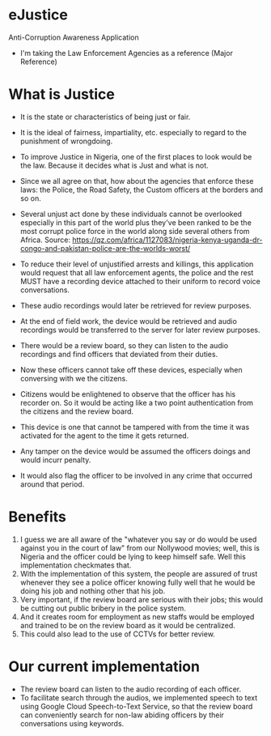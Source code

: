 # eJustice
Anti-Corruption Awareness Application

- I'm taking the Law Enforcement Agencies as a reference (Major Reference)

# What is Justice
- It is the state or characteristics of being just or fair.
- It is the ideal of fairness, impartiality, etc. especially to regard to the punishment of wrongdoing.

- To improve Justice in Nigeria, one of the first places to look would be the law. Because it decides what is Just and what is not.
- Since we all agree on that, how about the agencies that enforce these laws: the Police, the Road Safety, the Custom officers at the borders and so on.
- Several unjust act done by these individuals cannot be overlooked especially in this part of the world plus they've been ranked to be the most corrupt police force in the world along side several others from Africa.
Source: https://qz.com/africa/1127083/nigeria-kenya-uganda-dr-congo-and-pakistan-police-are-the-worlds-worst/

- To reduce their level of unjustified arrests and killings, this application would request that all law enforcement agents, the police and the rest MUST have a recording device attached to their uniform to record voice conversations.
- These audio recordings would later be retrieved for review purposes.
- At the end of field work, the device would be retrieved and audio recordings would be transferred to the server for later review purposes.
- There would be a review board, so they can listen to the audio recordings and find officers that deviated from their duties.
- Now these officers cannot take off these devices, especially when conversing with we the citizens.
- Citizens would be enlightened to observe that the officer has his recorder on. So it would be acting like a two point authentication from the citizens and the review board.
- This device is one that cannot be tampered with from the time it was activated for the agent to the time it gets returned.
- Any tamper on the device would be assumed the officers doings and would incurr penalty.
- It would also flag the officer to be involved in any crime that occurred around that period.

# Benefits
1. I guess we are all aware of the "whatever you say or do would be used against you in the court of law" from our Nollywood movies; well, this is Nigeria and the officer could be lying to keep himself safe. Well this implementation checkmates that.
2. With the implementation of this system, the people are assured of trust whenever they see a police officer knowing fully well that he would be doing his job and nothing other that his job.
3. Very important, if the review board are serious with their jobs; this would be cutting out public bribery in the police system.
4. And it creates room for employment as new staffs would be employed and trained to be on the review board as it would be centralized.
5. This could also lead to the use of CCTVs for better review.

# Our current implementation
- The review board can listen to the audio recording of each officer.
- To facilitate search through the audios, we implemented speech to text using Google Cloud Speech-to-Text Service, so that the review board can conveniently search for non-law abiding officers by their conversations using keywords.
